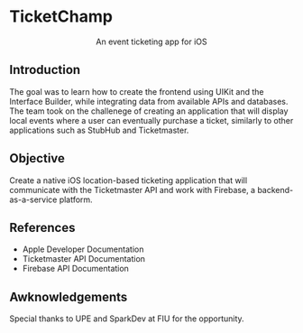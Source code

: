 # TicketChamp
<p align="center">An event ticketing app for iOS</p>

## Introduction
The goal was to learn how to create the frontend using UIKit and the Interface Builder, while integrating data from available APIs and databases. The team took on the challenege of creating an application that will display local events where a user can eventually purchase a ticket, similarly to other applications such as StubHub and Ticketmaster.

## Objective
Create a native iOS location-based ticketing application that will communicate with the Ticketmaster API and work with Firebase, a backend-as-a-service platform.

## References
- Apple Developer Documentation
- Ticketmaster API Documentation
- Firebase API Documentation

## Awknowledgements
Special thanks to UPE and SparkDev at FIU for the opportunity.
